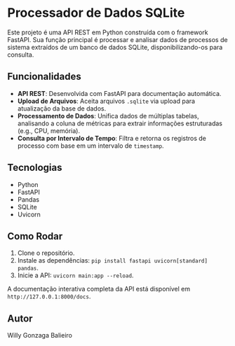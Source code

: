 # Processador de Dados SQLite

Este projeto é uma API REST em Python construída com o framework FastAPI. Sua função principal é processar e analisar dados de processos de sistema extraídos de um banco de dados SQLite, disponibilizando-os para consulta.

## Funcionalidades

* **API REST**: Desenvolvida com FastAPI para documentação automática.
* **Upload de Arquivos**: Aceita arquivos `.sqlite` via upload para atualização da base de dados.
* **Processamento de Dados**: Unifica dados de múltiplas tabelas, analisando a coluna de métricas para extrair informações estruturadas (e.g., CPU, memória).
* **Consulta por Intervalo de Tempo**: Filtra e retorna os registros de processo com base em um intervalo de `timestamp`.

## Tecnologias

* Python
* FastAPI
* Pandas
* SQLite
* Uvicorn

## Como Rodar

1.  Clone o repositório.
2.  Instale as dependências: `pip install fastapi uvicorn[standard] pandas`.
3.  Inicie a API: `uvicorn main:app --reload`.

A documentação interativa completa da API está disponível em `http://127.0.0.1:8000/docs`.

## Autor

Willy Gonzaga Balieiro
